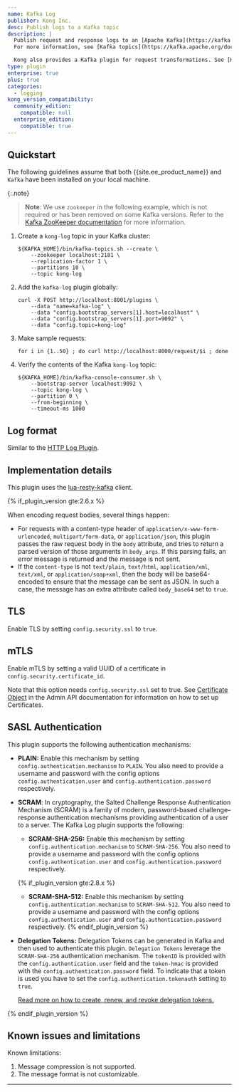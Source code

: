 ```yaml
---
name: Kafka Log
publisher: Kong Inc.
desc: Publish logs to a Kafka topic
description: |
  Publish request and response logs to an [Apache Kafka](https://kafka.apache.org/) topic.
  For more information, see [Kafka topics](https://kafka.apache.org/documentation/#intro_concepts_and_terms).

  Kong also provides a Kafka plugin for request transformations. See [Kafka Upstream](/hub/kong-inc/kafka-upstream/).
type: plugin
enterprise: true
plus: true
categories:
  - logging
kong_version_compatibility:
  community_edition:
    compatible: null
  enterprise_edition:
    compatible: true
---
```


## Quickstart

The following guidelines assume that both {{site.ee_product_name}} and `Kafka` have been
installed on your local machine.

{:.note}
> **Note**: We use `zookeeper` in the following example, which is not required or has been removed on some Kafka versions. Refer to the [Kafka ZooKeeper documentation](https://kafka.apache.org/documentation/#zk) for more information.

1. Create a `kong-log` topic in your Kafka cluster:

    ```
    ${KAFKA_HOME}/bin/kafka-topics.sh --create \
        --zookeeper localhost:2181 \
        --replication-factor 1 \
        --partitions 10 \
        --topic kong-log
    ```

2. Add the `kafka-log` plugin globally:

    ```
    curl -X POST http://localhost:8001/plugins \
        --data "name=kafka-log" \
        --data "config.bootstrap_servers[1].host=localhost" \
        --data "config.bootstrap_servers[1].port=9092" \
        --data "config.topic=kong-log"
    ```

3. Make sample requests:

    ```
    for i in {1..50} ; do curl http://localhost:8000/request/$i ; done
    ```

4. Verify the contents of the Kafka `kong-log` topic:

    ```
    ${KAFKA_HOME}/bin/kafka-console-consumer.sh \
        --bootstrap-server localhost:9092 \
        --topic kong-log \
        --partition 0 \
        --from-beginning \
        --timeout-ms 1000
    ```

## Log format

Similar to the [HTTP Log Plugin](https://docs.konghq.com/hub/kong-inc/http-log#log-format).

## Implementation details

This plugin uses the [lua-resty-kafka](https://github.com/kong/lua-resty-kafka) client.

{% if_plugin_version gte:2.6.x %}

When encoding request bodies, several things happen:

* For requests with a content-type header of `application/x-www-form-urlencoded`, `multipart/form-data`,
  or `application/json`, this plugin passes the raw request body in the `body` attribute, and tries
  to return a parsed version of those arguments in `body_args`. If this parsing fails, an error message is
  returned and the message is not sent.
* If the `content-type` is not `text/plain`, `text/html`, `application/xml`, `text/xml`, or `application/soap+xml`,
  then the body will be base64-encoded to ensure that the message can be sent as JSON. In such a case,
  the message has an extra attribute called `body_base64` set to `true`.


## TLS

Enable TLS by setting `config.security.ssl` to `true`.

## mTLS

Enable mTLS by setting a valid UUID of a certificate in `config.security.certificate_id`.

Note that this option needs `config.security.ssl` set to true.
See [Certificate Object](/gateway/latest/admin-api/#certificate-object)
in the Admin API documentation for information on how to set up Certificates.

## SASL Authentication

This plugin supports the following authentication mechanisms:

- **PLAIN:** Enable this mechanism by setting `config.authentication.mechanism` to `PLAIN`.
  You also need to provide a username and password with the config options `config.authentication.user`
  and `config.authentication.password` respectively.

- **SCRAM**: In cryptography, the Salted Challenge Response Authentication Mechanism (SCRAM)
  is a family of modern, password-based challenge–response authentication mechanisms
  providing authentication of a user to a server. The Kafka Log plugin supports the following:

    - **SCRAM-SHA-256:** Enable this mechanism by setting `config.authentication.mechanism`
    to `SCRAM-SHA-256`. You also need to provide a username and password with the config options
    `config.authentication.user` and `config.authentication.password` respectively.

    {% if_plugin_version gte:2.8.x %}
    - **SCRAM-SHA-512:** Enable this mechanism by setting `config.authentication.mechanism`
      to `SCRAM-SHA-512`. You also need to provide a username and password with the config options
      `config.authentication.user` and `config.authentication.password` respectively.
    {% endif_plugin_version %}

- **Delegation Tokens:** Delegation Tokens can be generated in Kafka and then used to authenticate
  this plugin. `Delegation Tokens` leverage the `SCRAM-SHA-256` authentication mechanism. The `tokenID`
  is provided with the `config.authentication.user` field and the `token-hmac` is provided with the
  `config.authentication.password` field. To indicate that a token is used you have to set the
  `config.authentication.tokenauth` setting to `true`.

  [Read more on how to create, renew, and revoke delegation tokens.](https://docs.confluent.io/platform/current/kafka/authentication_sasl/authentication_sasl_delegation.html#authentication-using-delegation-tokens)

{% endif_plugin_version %}

## Known issues and limitations

Known limitations:

1. Message compression is not supported.
2. The message format is not customizable.

---
